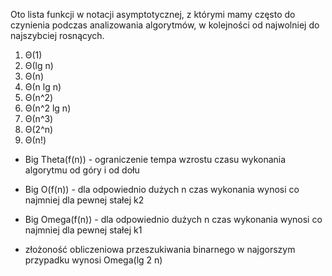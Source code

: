 Oto lista funkcji w notacji asymptotycznej, z którymi mamy często do czynienia podczas analizowania algorytmów, w kolejności od najwolniej do najszybciej rosnących.

1. Θ(1)
2. Θ(lg n)
3. Θ(n)
4. Θ(n lg n)
5. Θ(n^2)
6. Θ(n^2 lg n)
7. Θ(n^3)
8. Θ(2^n)
9. Θ(n!)

- Big Theta(f(n)) - ograniczenie tempa wzrostu czasu wykonania algorytmu od góry i od dołu
- Big O(f(n)) - dla odpowiednio dużych n czas wykonania wynosi co najmniej dla pewnej stałej k2
- Big Omega(f(n)) - dla odpowiednio dużych n czas wykonania wynosi co najmniej dla pewnej stałej k1

- złożoność obliczeniowa przeszukiwania binarnego w najgorszym przypadku wynosi Omega(lg 2 n)

